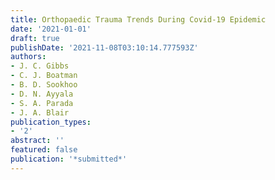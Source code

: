 ```yaml
---
title: Orthopaedic Trauma Trends During Covid-19 Epidemic
date: '2021-01-01'
draft: true
publishDate: '2021-11-08T03:10:14.777593Z'
authors:
- J. C. Gibbs
- C. J. Boatman
- B. D. Sookhoo
- D. N. Ayyala
- S. A. Parada
- J. A. Blair
publication_types:
- '2'
abstract: ''
featured: false
publication: '*submitted*'
---
```


